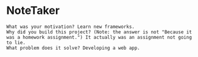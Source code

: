 # NoteTaker

    What was your motivation? Learn new frameworks.
    Why did you build this project? (Note: the answer is not "Because it was a homework assignment.") It actually was an assignment not going to lie. 
    What problem does it solve? Developing a web app.
